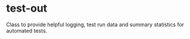 test-out
========

Class to provide helpful logging, test run data and summary statistics for automated tests.
